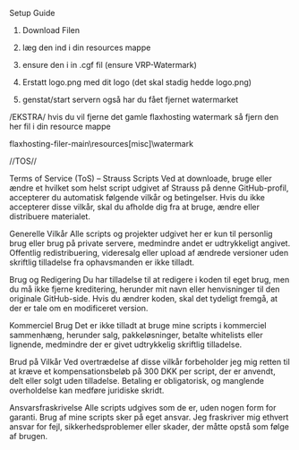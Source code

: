 Setup Guide

1. Download Filen

2. læg den ind i din resources mappe

3. ensure den i in .cgf fil (ensure VRP-Watermark)

4. Erstatt logo.png med dit logo (det skal stadig hedde logo.png)

5. genstat/start servern også har du fået fjernet watermarket

/EKSTRA/
hvis du vil fjerne det gamle flaxhosting watermark så fjern den her fil i din resource mappe

flaxhosting-filer-main\resources\[misc]\watermark

//TOS//

Terms of Service (ToS) – Strauss Scripts
Ved at downloade, bruge eller ændre et hvilket som helst script udgivet af Strauss på denne GitHub-profil, accepterer du automatisk følgende vilkår og betingelser. Hvis du ikke accepterer disse vilkår, skal du afholde dig fra at bruge, ændre eller distribuere materialet.

Generelle Vilkår
Alle scripts og projekter udgivet her er kun til personlig brug eller brug på private servere, medmindre andet er udtrykkeligt angivet. Offentlig redistribuering, videresalg eller upload af ændrede versioner uden skriftlig tilladelse fra ophavsmanden er ikke tilladt.

Brug og Redigering
Du har tilladelse til at redigere i koden til eget brug, men du må ikke fjerne kreditering, herunder mit navn eller henvisninger til den originale GitHub-side. Hvis du ændrer koden, skal det tydeligt fremgå, at der er tale om en modificeret version.

Kommerciel Brug
Det er ikke tilladt at bruge mine scripts i kommerciel sammenhæng, herunder salg, pakkeløsninger, betalte whitelists eller lignende, medmindre der er givet udtrykkelig skriftlig tilladelse.

Brud på Vilkår
Ved overtrædelse af disse vilkår forbeholder jeg mig retten til at kræve et kompensationsbeløb på 300 DKK per script, der er anvendt, delt eller solgt uden tilladelse. Betaling er obligatorisk, og manglende overholdelse kan medføre juridiske skridt.

Ansvarsfraskrivelse
Alle scripts udgives som de er, uden nogen form for garanti. Brug af mine scripts sker på eget ansvar. Jeg fraskriver mig ethvert ansvar for fejl, sikkerhedsproblemer eller skader, der måtte opstå som følge af brugen.
